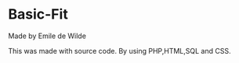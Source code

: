 # Basic-Fit
Made by Emile de Wilde


This was made with source code.
By using PHP,HTML,SQL and CSS.

